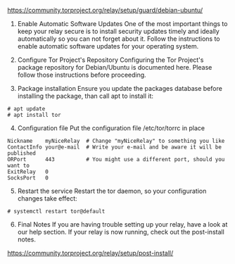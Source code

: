 https://community.torproject.org/relay/setup/guard/debian-ubuntu/

1. Enable Automatic Software Updates
One of the most important things to keep your relay secure is to install security updates timely and ideally automatically so you can not forget about it. Follow the instructions to enable automatic software updates for your operating system.

2. Configure Tor Project's Repository
Configuring the Tor Project's package repository for Debian/Ubuntu is documented here. Please follow those instructions before proceeding.

3. Package installation
Ensure you update the packages database before installing the package, than call apt to install it:

```
# apt update
# apt install tor
```
4. Configuration file
Put the configuration file /etc/tor/torrc in place
```
Nickname    myNiceRelay  # Change "myNiceRelay" to something you like
ContactInfo your@e-mail  # Write your e-mail and be aware it will be published
ORPort      443          # You might use a different port, should you want to
ExitRelay   0
SocksPort   0
```

5. Restart the service
Restart the tor daemon, so your configuration changes take effect:
```
# systemctl restart tor@default
```
6. Final Notes
If you are having trouble setting up your relay, have a look at our help section. If your relay is now running, check out the post-install notes.

https://community.torproject.org/relay/setup/post-install/